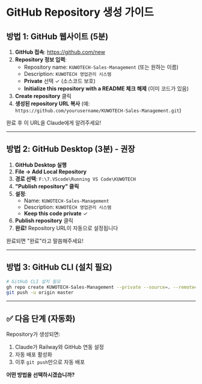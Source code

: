 # GitHub Repository 생성 가이드

## 방법 1: GitHub 웹사이트 (5분)

1. **GitHub 접속**: https://github.com/new
2. **Repository 정보 입력**:
   - Repository name: `KUWOTECH-Sales-Management` (또는 원하는 이름)
   - Description: `KUWOTECH 영업관리 시스템`
   - **Private** 선택 ✓ (소스코드 보호)
   - **Initialize this repository with a README 체크 해제** (이미 코드가 있음)
3. **Create repository** 클릭
4. **생성된 repository URL 복사** (예: `https://github.com/yourusername/KUWOTECH-Sales-Management.git`)

완료 후 이 URL을 Claude에게 알려주세요!

---

## 방법 2: GitHub Desktop (3분) - 권장

1. **GitHub Desktop 실행**
2. **File → Add Local Repository**
3. **경로 선택**: `F:\7.VScode\Running VS Code\KUWOTECH`
4. **"Publish repository" 클릭**
5. **설정**:
   - Name: `KUWOTECH-Sales-Management`
   - Description: `KUWOTECH 영업관리 시스템`
   - **Keep this code private** ✓
6. **Publish repository** 클릭
7. **완료!** Repository URL이 자동으로 설정됩니다

완료되면 "완료"라고 말씀해주세요!

---

## 방법 3: GitHub CLI (설치 필요)

```bash
# GitHub CLI 설치 필요
gh repo create KUWOTECH-Sales-Management --private --source=. --remote=origin
git push -u origin master
```

---

## ✅ 다음 단계 (자동화)

Repository가 생성되면:
1. Claude가 Railway와 GitHub 연동 설정
2. 자동 배포 활성화
3. 이후 `git push`만으로 자동 배포

**어떤 방법을 선택하시겠습니까?**
